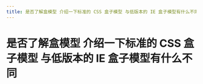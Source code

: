 ```yaml
---
title: 是否了解盒模型 介绍一下标准的 CSS 盒子模型 与低版本的 IE 盒子模型有什么不同
---
```


# 是否了解盒模型 介绍一下标准的 CSS 盒子模型 与低版本的 IE 盒子模型有什么不同